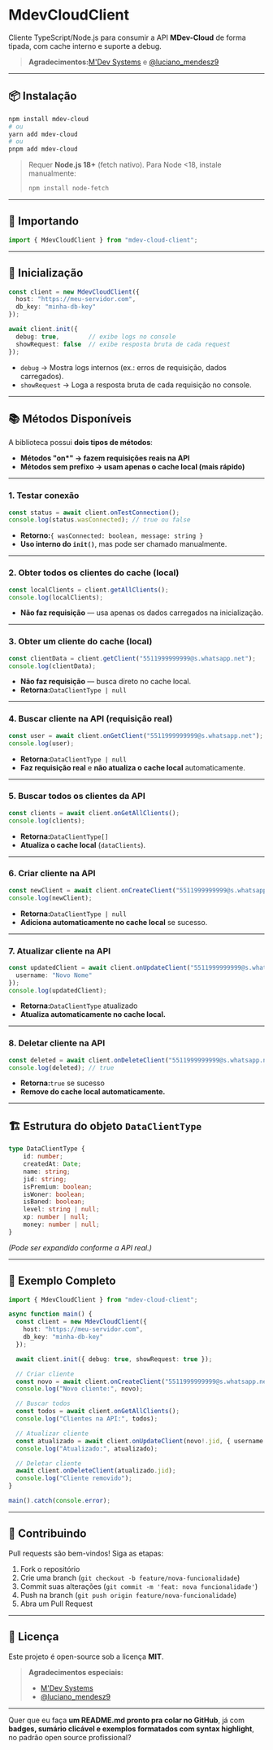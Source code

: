 # MdevCloudClient

Cliente TypeScript/Node.js para consumir a API **MDev-Cloud** de forma tipada, com cache interno e suporte a debug.

> **Agradecimentos:**[M'Dev Systems](https://github.com/MDevSystems) e [@luciano\_mendesz9](https://github.com/luciano-mendesz9)

---

## 📦 Instalação

```bash
npm install mdev-cloud
# ou
yarn add mdev-cloud
# ou
pnpm add mdev-cloud
```

> Requer **Node.js 18+** (fetch nativo).
> Para Node <18, instale manualmente:
>
> ```bash
> npm install node-fetch
> ```

---

## 🚀 Importando

```ts
import { MdevCloudClient } from "mdev-cloud-client";
```

---

## 🔧 Inicialização

```ts
const client = new MdevCloudClient({
  host: "https://meu-servidor.com",
  db_key: "minha-db-key"
});

await client.init({
  debug: true,        // exibe logs no console
  showRequest: false  // exibe resposta bruta de cada request
});
```

* `debug` → Mostra logs internos (ex.: erros de requisição, dados carregados).
* `showRequest` → Loga a resposta bruta de cada requisição no console.

---

## 📚 Métodos Disponíveis

A biblioteca possui **dois tipos de métodos**:

* **Métodos "on\*" → fazem requisições reais na API**
* **Métodos sem prefixo → usam apenas o cache local (mais rápido)**

---

### **1. Testar conexão**

```ts
const status = await client.onTestConnection();
console.log(status.wasConnected); // true ou false
```

* **Retorno:**`{ wasConnected: boolean, message: string }`
* **Uso interno do `init()`**, mas pode ser chamado manualmente.

---

### **2. Obter todos os clientes do cache (local)**

```ts
const localClients = client.getAllClients();
console.log(localClients);
```

* **Não faz requisição** — usa apenas os dados carregados na inicialização.

---

### **3. Obter um cliente do cache (local)**

```ts
const clientData = client.getClient("5511999999999@s.whatsapp.net");
console.log(clientData);
```

* **Não faz requisição** — busca direto no cache local.
* **Retorna:**`DataClientType | null`

---

### **4. Buscar cliente na API (requisição real)**

```ts
const user = await client.onGetClient("5511999999999@s.whatsapp.net");
console.log(user);
```

* **Retorna:**`DataClientType | null`
* **Faz requisição real** e **não atualiza o cache local** automaticamente.

---

### **5. Buscar todos os clientes da API**

```ts
const clients = await client.onGetAllClients();
console.log(clients);
```

* **Retorna:**`DataClientType[]`
* **Atualiza o cache local** (`dataClients`).

---

### **6. Criar cliente na API**

```ts
const newClient = await client.onCreateClient("5511999999999@s.whatsapp.net", "Luciano");
console.log(newClient);
```

* **Retorna:**`DataClientType | null`
* **Adiciona automaticamente no cache local** se sucesso.

---

### **7. Atualizar cliente na API**

```ts
const updatedClient = await client.onUpdateClient("5511999999999@s.whatsapp.net", {
  username: "Novo Nome"
});
console.log(updatedClient);
```

* **Retorna:**`DataClientType` atualizado
* **Atualiza automaticamente no cache local.**

---

### **8. Deletar cliente na API**

```ts
const deleted = await client.onDeleteClient("5511999999999@s.whatsapp.net");
console.log(deleted); // true
```

* **Retorna:**`true` se sucesso
* **Remove do cache local automaticamente.**

---

## 🏗 Estrutura do objeto `DataClientType`

```ts
type DataClientType {
    id: number;
    createdAt: Date;
    name: string;
    jid: string;
    isPremium: boolean;
    isWoner: boolean;
    isBaned: boolean;
    level: string | null;
    xp: number | null;
    money: number | null;
}
```

*(Pode ser expandido conforme a API real.)*

---

## 📖 Exemplo Completo

```ts
import { MdevCloudClient } from "mdev-cloud-client";

async function main() {
  const client = new MdevCloudClient({
    host: "https://meu-servidor.com",
    db_key: "minha-db-key"
  });

  await client.init({ debug: true, showRequest: true });

  // Criar cliente
  const novo = await client.onCreateClient("5511999999999@s.whatsapp.net", "Luciano");
  console.log("Novo cliente:", novo);

  // Buscar todos
  const todos = await client.onGetAllClients();
  console.log("Clientes na API:", todos);

  // Atualizar cliente
  const atualizado = await client.onUpdateClient(novo!.jid, { username: "Luciano Mendes", isPremium: true });
  console.log("Atualizado:", atualizado);

  // Deletar cliente
  await client.onDeleteClient(atualizado.jid);
  console.log("Cliente removido");
}

main().catch(console.error);
```

---

## 🤝 Contribuindo

Pull requests são bem-vindos!
Siga as etapas:

1. Fork o repositório
2. Crie uma branch (`git checkout -b feature/nova-funcionalidade`)
3. Commit suas alterações (`git commit -m 'feat: nova funcionalidade'`)
4. Push na branch (`git push origin feature/nova-funcionalidade`)
5. Abra um Pull Request

---

## 📜 Licença

Este projeto é open-source sob a licença **MIT**.

> **Agradecimentos especiais:**
>
> * [M'Dev Systems](https://github.com/MDevSystems)
> * [@luciano\_mendesz9](https://github.com/luciano-mendesz9)

---

Quer que eu faça **um README.md pronto pra colar no GitHub**, já com **badges, sumário clicável e exemplos formatados com syntax highlight**, no padrão open source profissional?
